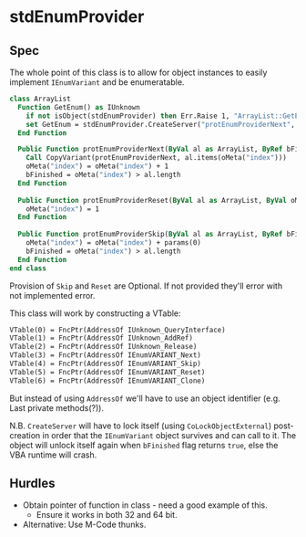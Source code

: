# stdEnumProvider

## Spec

The whole point of this class is to allow for object instances to easily implement `IEnumVariant` and be enumeratable.

```vb
class ArrayList
  Function GetEnum() as IUnknown
    if not isObject(stdEnumProvider) then Err.Raise 1, "ArrayList::GetEnum()", "This feature requires stdEnumProvider"
    set GetEnum = stdEnumProvider.CreateServer("protEnumProviderNext", "protEnumProviderReset", "protEnumProviderSkip").getIEnumVariant()
  End Function

  Public Function protEnumProviderNext(ByVal al as ArrayList, ByRef bFinished as boolean, ByVal oMeta as Object, ByVal params as variant) as Variant
    Call CopyVariant(protEnumProviderNext, al.items(oMeta("index")))
    oMeta("index") = oMeta("index") + 1
    bFinished = oMeta("index") > al.length
  End Function
  
  Public Function protEnumProviderReset(ByVal al as ArrayList, ByVal oMeta as Object, ByRef bFinished as boolean) as Variant
    oMeta("index") = 1
  End Function
  
  Public Function protEnumProviderSkip(ByVal al as ArrayList, ByRef bFinished as boolean, ByVal oMeta as Object, ByVal params as variant) as Variant
    oMeta("index") = oMeta("index") + params(0)
    bFinished = oMeta("index") > al.length
  End Function
end class
```

Provision of `Skip` and `Reset` are Optional. If not provided they'll error with not implemented error.

This class will work by constructing a VTable:

```vb
VTable(0) = FncPtr(AddressOf IUnknown_QueryInterface)
VTable(1) = FncPtr(AddressOf IUnknown_AddRef)
VTable(2) = FncPtr(AddressOf IUnknown_Release)
VTable(3) = FncPtr(AddressOf IEnumVARIANT_Next)
VTable(4) = FncPtr(AddressOf IEnumVARIANT_Skip)
VTable(5) = FncPtr(AddressOf IEnumVARIANT_Reset)
VTable(6) = FncPtr(AddressOf IEnumVARIANT_Clone)
```

But instead of using `AddressOf` we'll have to use an object identifier (e.g. Last private methods(?)).

N.B. `CreateServer` will have to lock itself (using `CoLockObjectExternal`) post-creation in order that the `IEnumVariant` object survives and can call to it. The object will unlock itself again when `bFinished` flag returns `true`, else the VBA runtime will crash.


## Hurdles

* Obtain pointer of function in class - need a good example of this.
  * Ensure it works in both 32 and 64 bit.
* Alternative: Use M-Code thunks.
